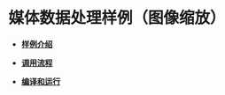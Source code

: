 # 媒体数据处理样例（图像缩放）<a name="ZH-CN_TOPIC_0000001582384405"></a>

-   **[样例介绍](样例介绍-0.md)**  

-   **[调用流程](调用流程-1.md)**  

-   **[编译和运行](编译和运行-2.md)**  


